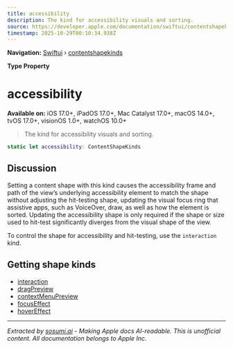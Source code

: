 ```yaml
---
title: accessibility
description: The kind for accessibility visuals and sorting.
source: https://developer.apple.com/documentation/swiftui/contentshapekinds/accessibility
timestamp: 2025-10-29T00:10:34.938Z
---
```


**Navigation:** [Swiftui](/documentation/swiftui) › [contentshapekinds](/documentation/swiftui/contentshapekinds)

**Type Property**

# accessibility

**Available on:** iOS 17.0+, iPadOS 17.0+, Mac Catalyst 17.0+, macOS 14.0+, tvOS 17.0+, visionOS 1.0+, watchOS 10.0+

> The kind for accessibility visuals and sorting.

```swift
static let accessibility: ContentShapeKinds
```

## Discussion

Setting a content shape with this kind causes the accessibility frame and path of the view’s underlying accessibility element to match the shape without adjusting the hit-testing shape, updating the visual focus ring that assistive apps, such as VoiceOver, draw, as well as how the element is sorted. Updating the accessibility shape is only required if the shape or size used to hit-test significantly diverges from the visual shape of the view.

To control the shape for accessibility and hit-testing, use the `interaction` kind.

## Getting shape kinds

- [interaction](/documentation/swiftui/contentshapekinds/interaction)
- [dragPreview](/documentation/swiftui/contentshapekinds/dragpreview)
- [contextMenuPreview](/documentation/swiftui/contentshapekinds/contextmenupreview)
- [focusEffect](/documentation/swiftui/contentshapekinds/focuseffect)
- [hoverEffect](/documentation/swiftui/contentshapekinds/hovereffect)

---

*Extracted by [sosumi.ai](https://sosumi.ai) - Making Apple docs AI-readable.*
*This is unofficial content. All documentation belongs to Apple Inc.*
